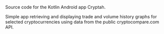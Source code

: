 
Source code for the Kotlin Android app Cryptah.

Simple app retrieving and displaying trade and volume history graphs for selected cryptocurrencies using data from the public cryptocompare.com API.
